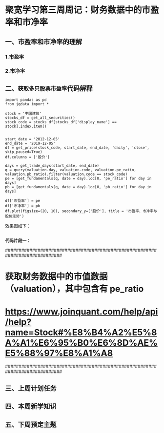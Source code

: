 # 聚宽学习第三周周记：财务数据中的市盈率和市净率

## 一、市盈率和市净率的理解

### 1.市盈率

### 2.市净率

## 二、`获取多只股票市盈率`代码解释

```
import pandas as pd
from jqdata import *

stock = '中国建筑'
stocks_df = get_all_securities()
stock_code = stocks_df[stocks_df['display_name'] == stock].index.item()


start_date = '2012-12-05'
end_date = '2019-12-05'
df = get_price(stock_code, start_date, end_date, 'daily', 'close', skip_paused=True)
df.columns = ['股价']

days = get_trade_days(start_date, end_date)
q = query(valuation.day, valuation.code, valuation.pe_ratio, valuation.pb_ratio).filter(valuation.code == stock_code)
pe = [get_fundamentals(q, date = day).loc[0, 'pe_ratio'] for day in days]
pb = [get_fundamentals(q, date = day).loc[0, 'pb_ratio'] for day in days]

df['市盈率'] = pe
df['市净率'] = pb
df.plot(figsize=(20, 10), secondary_y=['股价'], title = '市盈率、市净率与股价走势')
```

效果图如下：

![]()

**代码片段一：**

#############################################################################
# 获取财务数据中的市值数据（valuation），其中包含有 pe_ratio
# https://www.joinquant.com/help/api/help?name=Stock#%E8%B4%A2%E5%8A%A1%E6%95%B0%E6%8D%AE%E5%88%97%E8%A1%A8
#############################################################################

## 三、上周计划任务

## 四、本周新学知识

## 五、下周预定主题
